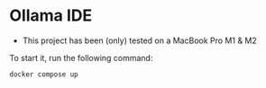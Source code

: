 # Ollama IDE

- This project has been (only) tested on a MacBook Pro M1 & M2

To start it, run the following command:

```bash
docker compose up
```

